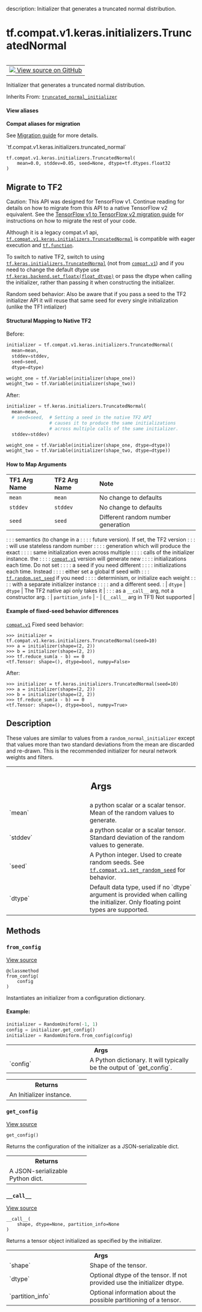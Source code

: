 description: Initializer that generates a truncated normal distribution.

<div itemscope itemtype="http://developers.google.com/ReferenceObject">
<meta itemprop="name" content="tf.compat.v1.keras.initializers.TruncatedNormal" />
<meta itemprop="path" content="Stable" />
<meta itemprop="property" content="__call__"/>
<meta itemprop="property" content="__init__"/>
<meta itemprop="property" content="from_config"/>
<meta itemprop="property" content="get_config"/>
</div>

# tf.compat.v1.keras.initializers.TruncatedNormal

<!-- Insert buttons and diff -->

<table class="tfo-notebook-buttons tfo-api nocontent" align="left">
<td>
  <a target="_blank" href="https://github.com/keras-team/keras/tree/v2.7.0/keras/initializers/initializers_v1.py#L281-L409">
    <img src="https://www.tensorflow.org/images/GitHub-Mark-32px.png" />
    View source on GitHub
  </a>
</td>
</table>



Initializer that generates a truncated normal distribution.

Inherits From: [`truncated_normal_initializer`](../../../../../tf/compat/v1/truncated_normal_initializer.md)

<section class="expandable">
  <h4 class="showalways">View aliases</h4>
  <p>
<b>Compat aliases for migration</b>
<p>See
<a href="https://www.tensorflow.org/guide/migrate">Migration guide</a> for
more details.</p>
<p>`tf.compat.v1.keras.initializers.truncated_normal`</p>
</p>
</section>

<pre class="devsite-click-to-copy prettyprint lang-py tfo-signature-link">
<code>tf.compat.v1.keras.initializers.TruncatedNormal(
    mean=0.0, stddev=0.05, seed=None, dtype=tf.dtypes.float32
)
</code></pre>





 <section><devsite-expandable expanded>
 <h2 class="showalways">Migrate to TF2</h2>

Caution: This API was designed for TensorFlow v1.
Continue reading for details on how to migrate from this API to a native
TensorFlow v2 equivalent. See the
[TensorFlow v1 to TensorFlow v2 migration guide](https://www.tensorflow.org/guide/migrate)
for instructions on how to migrate the rest of your code.

Although it is a legacy compat.v1 api,
<a href="../../../../../tf/compat/v1/keras/initializers/TruncatedNormal.md"><code>tf.compat.v1.keras.initializers.TruncatedNormal</code></a> is compatible with eager
execution and <a href="../../../../../tf/function.md"><code>tf.function</code></a>.

To switch to native TF2, switch to using
<a href="../../../../../tf/keras/initializers/TruncatedNormal.md"><code>tf.keras.initializers.TruncatedNormal</code></a> (not from <a href="../../../../../tf/compat/v1.md"><code>compat.v1</code></a>) and
if you need to change the default dtype use
<a href="../../../../../tf/keras/backend/set_floatx.md"><code>tf.keras.backend.set_floatx(float_dtype)</code></a>
or pass the dtype when calling the initializer, rather than passing it
when constructing the initializer.

Random seed behavior:
Also be aware that if you pass a seed to the TF2 initializer
API it will reuse that same seed for every single initialization
(unlike the TF1 intializer)

#### Structural Mapping to Native TF2

Before:

```python
initializer = tf.compat.v1.keras.initializers.TruncatedNormal(
  mean=mean,
  stddev=stddev,
  seed=seed,
  dtype=dtype)

weight_one = tf.Variable(initializer(shape_one))
weight_two = tf.Variable(initializer(shape_two))
```

After:

```python
initializer = tf.keras.initializers.TruncatedNormal(
  mean=mean,
  # seed=seed,  # Setting a seed in the native TF2 API
                # causes it to produce the same initializations
                # across multiple calls of the same initializer.
  stddev=stddev)

weight_one = tf.Variable(initializer(shape_one, dtype=dtype))
weight_two = tf.Variable(initializer(shape_two, dtype=dtype))
```

#### How to Map Arguments

| TF1 Arg Name      | TF2 Arg Name    | Note                       |
| :---------------- | :-------------- | :------------------------- |
| `mean`            | `mean`          | No change to defaults |
| `stddev`          | `stddev`        | No change to defaults |
| `seed`            | `seed`          | Different random number generation |
:                    :        : semantics (to change in a :
:                    :        : future version). If set, the TF2 version :
:                    :        : will use stateless random number :
:                    :        : generation which will produce the exact :
:                    :        : same initialization even across multiple :
:                    :        : calls of the initializer instance. the :
:                    :        : <a href="../../../../../tf/compat/v1.md"><code>compat.v1</code></a> version will generate new :
:                    :        : initializations each time. Do not set :
:                    :        : a seed if you need different          :
:                    :        : initializations each time. Instead    :
:                    :        : either set a global tf seed with
:                    :        : <a href="../../../../../tf/random/set_seed.md"><code>tf.random.set_seed</code></a> if you need :
:                    :        : determinism, or initialize each weight :
:                    :        : with a separate initializer instance  :
:                    :        : and a different seed.                 :
| `dtype`           | `dtype`  | The TF2 native api only takes it  |
:                   :      : as a `__call__` arg, not a constructor arg. :
| `partition_info`  | -    |  (`__call__` arg in TF1) Not supported      |

#### Example of fixed-seed behavior differences

<a href="../../../../../tf/compat/v1.md"><code>compat.v1</code></a> Fixed seed behavior:

```
>>> initializer = tf.compat.v1.keras.initializers.TruncatedNormal(seed=10)
>>> a = initializer(shape=(2, 2))
>>> b = initializer(shape=(2, 2))
>>> tf.reduce_sum(a - b) == 0
<tf.Tensor: shape=(), dtype=bool, numpy=False>
```

After:

```
>>> initializer = tf.keras.initializers.TruncatedNormal(seed=10)
>>> a = initializer(shape=(2, 2))
>>> b = initializer(shape=(2, 2))
>>> tf.reduce_sum(a - b) == 0
<tf.Tensor: shape=(), dtype=bool, numpy=True>
```



 </aside></devsite-expandable></section>

<h2>Description</h2>

<!-- Placeholder for "Used in" -->

These values are similar to values from a `random_normal_initializer`
except that values more than two standard deviations from the mean
are discarded and re-drawn. This is the recommended initializer for
neural network weights and filters.

<!-- Tabular view -->
 <table class="responsive fixed orange">
<colgroup><col width="214px"><col></colgroup>
<tr><th colspan="2"><h2 class="add-link">Args</h2></th></tr>

<tr>
<td>
`mean`
</td>
<td>
a python scalar or a scalar tensor. Mean of the random values to
generate.
</td>
</tr><tr>
<td>
`stddev`
</td>
<td>
a python scalar or a scalar tensor. Standard deviation of the
random values to generate.
</td>
</tr><tr>
<td>
`seed`
</td>
<td>
A Python integer. Used to create random seeds. See
<a href="../../../../../tf/compat/v1/set_random_seed.md"><code>tf.compat.v1.set_random_seed</code></a> for behavior.
</td>
</tr><tr>
<td>
`dtype`
</td>
<td>
Default data type, used if no `dtype` argument is provided when
calling the initializer. Only floating point types are supported.
</td>
</tr>
</table>




## Methods

<h3 id="from_config"><code>from_config</code></h3>

<a target="_blank" href="/code/stable/tensorflow/python/ops/init_ops.py">View source</a>

<pre class="devsite-click-to-copy prettyprint lang-py tfo-signature-link">
<code>@classmethod</code>
<code>from_config(
    config
)
</code></pre>

Instantiates an initializer from a configuration dictionary.


#### Example:



```python
initializer = RandomUniform(-1, 1)
config = initializer.get_config()
initializer = RandomUniform.from_config(config)
```

<!-- Tabular view -->
 <table class="responsive fixed orange">
<colgroup><col width="214px"><col></colgroup>
<tr><th colspan="2">Args</th></tr>

<tr>
<td>
`config`
</td>
<td>
A Python dictionary. It will typically be the output of
`get_config`.
</td>
</tr>
</table>



<!-- Tabular view -->
 <table class="responsive fixed orange">
<colgroup><col width="214px"><col></colgroup>
<tr><th colspan="2">Returns</th></tr>
<tr class="alt">
<td colspan="2">
An Initializer instance.
</td>
</tr>

</table>



<h3 id="get_config"><code>get_config</code></h3>

<a target="_blank" href="/code/stable/tensorflow/python/ops/init_ops.py">View source</a>

<pre class="devsite-click-to-copy prettyprint lang-py tfo-signature-link">
<code>get_config()
</code></pre>

Returns the configuration of the initializer as a JSON-serializable dict.


<!-- Tabular view -->
 <table class="responsive fixed orange">
<colgroup><col width="214px"><col></colgroup>
<tr><th colspan="2">Returns</th></tr>
<tr class="alt">
<td colspan="2">
A JSON-serializable Python dict.
</td>
</tr>

</table>



<h3 id="__call__"><code>__call__</code></h3>

<a target="_blank" href="/code/stable/tensorflow/python/ops/init_ops.py">View source</a>

<pre class="devsite-click-to-copy prettyprint lang-py tfo-signature-link">
<code>__call__(
    shape, dtype=None, partition_info=None
)
</code></pre>

Returns a tensor object initialized as specified by the initializer.


<!-- Tabular view -->
 <table class="responsive fixed orange">
<colgroup><col width="214px"><col></colgroup>
<tr><th colspan="2">Args</th></tr>

<tr>
<td>
`shape`
</td>
<td>
Shape of the tensor.
</td>
</tr><tr>
<td>
`dtype`
</td>
<td>
Optional dtype of the tensor. If not provided use the initializer
dtype.
</td>
</tr><tr>
<td>
`partition_info`
</td>
<td>
Optional information about the possible partitioning of a
tensor.
</td>
</tr>
</table>





